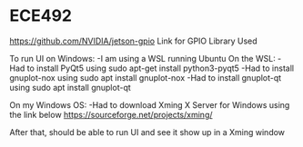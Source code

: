 # ECE492
https://github.com/NVIDIA/jetson-gpio Link for GPIO Library Used

To run UI on Windows:
-I am using a WSL running Ubuntu
On the WSL:
-Had to install PyQt5 using sudo apt-get install python3-pyqt5 
-Had to install gnuplot-nox using sudo apt install gnuplot-nox
-Had to install gnuplot-qt using sudo apt install gnuplot-qt

On my Windows OS:
-Had to download Xming X Server for Windows using the link below
https://sourceforge.net/projects/xming/

After that, should be able to run UI and see it show up in a Xming window
